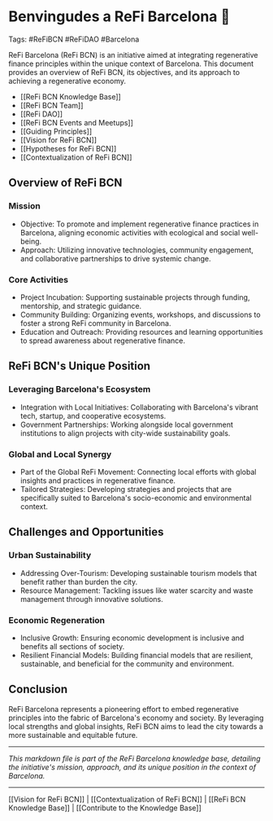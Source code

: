 # Benvingudes a ReFi Barcelona 🌱
Tags: #ReFiBCN #ReFiDAO #Barcelona 

ReFi Barcelona (ReFi BCN) is an initiative aimed at integrating regenerative finance principles within the unique context of Barcelona. This document provides an overview of ReFi BCN, its objectives, and its approach to achieving a regenerative economy.

- [[ReFi BCN Knowledge Base]]
- [[ReFi BCN Team]]
- [[ReFi DAO]]
- [[ReFi BCN Events and Meetups]]
- [[Guiding Principles]]
- [[Vision for ReFi BCN]]
- [[Hypotheses for ReFi BCN]]
- [[Contextualization of ReFi BCN]]

## Overview of ReFi BCN

### Mission

- Objective: To promote and implement regenerative finance practices in Barcelona, aligning economic activities with ecological and social well-being.
- Approach: Utilizing innovative technologies, community engagement, and collaborative partnerships to drive systemic change.

### Core Activities

- Project Incubation: Supporting sustainable projects through funding, mentorship, and strategic guidance.
- Community Building: Organizing events, workshops, and discussions to foster a strong ReFi community in Barcelona.
- Education and Outreach: Providing resources and learning opportunities to spread awareness about regenerative finance.

## ReFi BCN's Unique Position

### Leveraging Barcelona's Ecosystem

- Integration with Local Initiatives: Collaborating with Barcelona's vibrant tech, startup, and cooperative ecosystems.
- Government Partnerships: Working alongside local government institutions to align projects with city-wide sustainability goals.

### Global and Local Synergy

- Part of the Global ReFi Movement: Connecting local efforts with global insights and practices in regenerative finance.
- Tailored Strategies: Developing strategies and projects that are specifically suited to Barcelona's socio-economic and environmental context.

## Challenges and Opportunities

### Urban Sustainability

- Addressing Over-Tourism: Developing sustainable tourism models that benefit rather than burden the city.
- Resource Management: Tackling issues like water scarcity and waste management through innovative solutions.

### Economic Regeneration

- Inclusive Growth: Ensuring economic development is inclusive and benefits all sections of society.
- Resilient Financial Models: Building financial models that are resilient, sustainable, and beneficial for the community and environment.

## Conclusion

ReFi Barcelona represents a pioneering effort to embed regenerative principles into the fabric of Barcelona's economy and society. By leveraging local strengths and global insights, ReFi BCN aims to lead the city towards a more sustainable and equitable future.

---

*This markdown file is part of the ReFi Barcelona knowledge base, detailing the initiative's mission, approach, and its unique position in the context of Barcelona.*

---

[[Vision for ReFi BCN]] | [[Contextualization of ReFi BCN]] | [[ReFi BCN Knowledge Base]] | [[Contribute to the Knowledge Base]]

